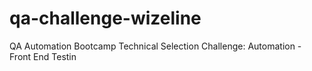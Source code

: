 # qa-challenge-wizeline
QA Automation Bootcamp Technical Selection Challenge:  Automation - Front End Testin
